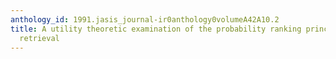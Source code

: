 ```yaml
---
anthology_id: 1991.jasis_journal-ir0anthology0volumeA42A10.2
title: A utility theoretic examination of the probability ranking principle in information
  retrieval
---
```

